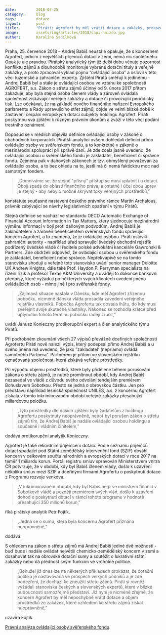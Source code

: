 ```yaml
---
date:         2018-07-25
category:     blog
tags:         dotace
layout:       post
title:        "Piráti: Agrofert by měl vrátit dotace a zakázky, prokazatelně ho ovládá Andrej Babiš"
image:        assets/img/articles/2018/capi-hnizdo.jpg
author:       Karolína Sadílková
---
```



Praha, 25. července 2018 – Andrej Babiš neustále opakuje, že s koncernem Agrofert, jedním z největších příjemců dotací v zemi, nemá nic společného. Opak je ale pravdou. Pirátský analytický tým již delší dobu věnuje pozornost konfliktu zájmů a dlouhodobě monitoruje vybrané dotační tituly a veřejné zakázky, a proto zpracoval výklad pojmu “ovládající osoba” a oslovil v této věci tuzemské a zahraniční experty. Zjištění Pirátů směřují k jedinému - Andrej Babiš byl a stále je ovládající osobou ve vztahu ke společnosti AGROFERT, a.s. Zákon o střetu zájmů účinný od 9. února 2017 přitom zakazuje, aby byla stejná osoba členem vlády a zároveň ovládala společnost získávající veřejné zakázky a dotace či provozující periodický tisk. Lze očekávat, že na základě nového finančního nařízení Evropského parlamentu a Rady upravujícího střet zájmů, dojde ve velmi blízké době k zastavení čerpání evropských dotací subjekty holdingu Agrofert. Piráti poskytnou svá zjištění k různým právním úkonům a zváží v této věci podání trestního oznámení.

Doposud se v médiích objevila definice ovládající osoby v zákoně o obchodních korporacích. Pirátští analytici ovšem dohledali definici přímo ovládající osoby ve svěřenském fondu, a to konkrétně v zákoně o mezinárodní spolupráci při správě daní. Je zde zcela jasně uvedeno, že ovládající osobou u svěřenského fondu je zakladatel, beneficient či správce fondu. Zejména pak v daňových zákonech je tzv. obmyšlený považován za ovládající osobu, a to bez ohledu na to, jestli má či nemá faktickou moc nad samotným fondem.

> „Domníváme se, že stejně "přísný" přístup se musí uplatnit i u dotací. Obojí spadá do oblasti finančního práva, a ostatně i účel obou úprav je stejný - aby nebylo možné skrývat toky veřejných prostředků,” 

konstatuje současné nastavení českého právního rámce Martin Archalous, právník zabývající se návrhy legislativních opatření v týmu Pirátů.

Stejná definice se nachází ve standardu OECD Automatic Exchange of Financial Account Information in Tax Matters, který sjednocuje mezinárodní výměnu informací v boji proti daňovým podvodům. Andrej Babiš je zakladatelem a zároveň beneficientem svěřenských fondu spravující koncern Agrofert, a to znamená, že je ovládající osobou. Piráti oslovili zahraniční autority - například úřad spravující švédský obchodní rejstřík podřízený švédské vládě či ředitele polské advokátní kanceláře Gawroński & Partners. Zde obdrželi odpověď, že ovládající osobou u svěřenského fondu je zakladatel, beneficient nebo správce. Nepřekvapivě se na tomto stanovisku shodují a veřejně toto stanovisko uvádí senior manager Deloitte UK Andrew Knights, dále také Prof. Haydon P. Perryman specialista na řízení rizik a profesor Texas A&M University a uvádějí to dokonce bankovní předpisy, které vyžadují po některých svých klientech uvedení jména ovládajících osob - mimo jiné i pro svěřenské fondy.

> „Zajímavá situace nastala v Dánsku, kde měl Agrofert zřízenou pobočku, nicméně dánská vláda prosadila zavedení veřejného rejstříku vlastníků. Pobočka Agrofertu tak dostala lhůtu, do kdy musí zveřejnit svoje skutečné vlastníky. Nakonec se rozhodla krátce před uplynutím tohoto termínu pobočku raději zrušit,” 

uvádí Janusz Konieczny protikorupční expert a člen analytického týmu Pirátů.

Při podrobném zkoumání všech 27 výpisů převážně dceřiných společnosti Agrofertu Piráti nově nalezli výpis, který podepsal přímo Andrej Babiš a u svého jména má uvedeno, že jako ”zakladatel‘ (nepriamo) ovládá samotného Partnera”. Partnerem je přitom ve slovenském rejstříku označovaná společnost, která získává veřejné prostředky.

Při výpočtu objemu prostředků, které byly přidělené během porušování zákona o střetu zájmů, je nutné promítnout období, kdy Andrej Babiš nezasedal ve vládě z důvodu svého odvolání tehdejším premiérem Bohuslavem Sobotkou. Přesto se jedná o obrovskou částku. Jen pro představu například lesnická společnost UNILES, a.s. z koncernu Agrofert získala v tomto inkriminovaném období veřejné zakázky přesahující miliardovou položku.

> „Tyto prostředky dle našich zjištění byly žadatelům z holdingu Agrofertu poskytnuty neoprávněně, neboť byl porušen zákon o střetu zájmů tím, že Andrej Babiš je nadále ovládající osobou holdingu a současně i vládním činitelem,” 

dodává protikorupční analytik Konieczny.

Agrofert je také rekordním příjemcem dotací. Podle seznamu příjemců dotací spadající pod Státní zemědělský intervenční fond (SZIF) dosáhl koncern v celkovém součtu národních a evropských dotací  v roce 2017 na téměř 1 miliardu korun. Portál registru smluv spravován Ministerstvem vnitra ČR potvrzuje, že v období, kdy byl Babiš členem vlády, došlo k uzavření několika smluv mezi SZIF a dceřinými firmami Agrofertu o poskytnutí dotace z Programu rozvoje venkova. 

> „V inkriminovaném období, kdy byl Babiš nejprve ministrem financí v Sobotkově vládě a později premiérem svých vlád, došlo k uzavření dohod o poskytnutí dotací v rámci tohoto programu v hodnotě přesahující 350 milionů korun,”

říká pirátský analytik Petr Fojtík. 

> „Jedná se o sumu, která byla koncernu Agrofert přiznána neoprávněně,” 

dodává.

S ohledem na zákon o střetu zájmů má Andrej Babiš jediné dvě možnosti - buď bude i nadále ovládat největší chemicko-zemědělský koncern v zemi a dosahovat tak na obrovské dotační sumy a soutěžit o lukrativní státní zakázky nebo dá přednost svým funkcím ve vrcholné politice. 

> „Bohužel již dnes lze na některých příkladech prokázat, že dotační politika je nastavovaná ve prospěch velkých podniků a je zde podezření, že dochází ke zneužití střetu zájmů. Piráti si rovněž vyžádali stanoviska českých a slovenských expertů, které v blízké budoucnosti samozřejmě představí. Již nyní je nicméně zřejmé, že koncern Agrofert by měl nepochybně vrátit dotace a objem prostředků ze zakázek, které vzhledem ke střetu zájmů získal neoprávněně,”

uzavírá Fojtík.

[Právní analýza ovládající osoby svěřenského fondu](http://pirati.cz/assets/pdf/ovladajici-osoba-sverenskeho-fondu.pdf). 
